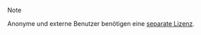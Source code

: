 <!-- markdownlint-disable-file MD041 -->
> [!NOTE]
> Anonyme und externe Benutzer benötigen eine [separate Lizenz][1].

<!-- Referenced links -->
[1]: ../../license/index.md
